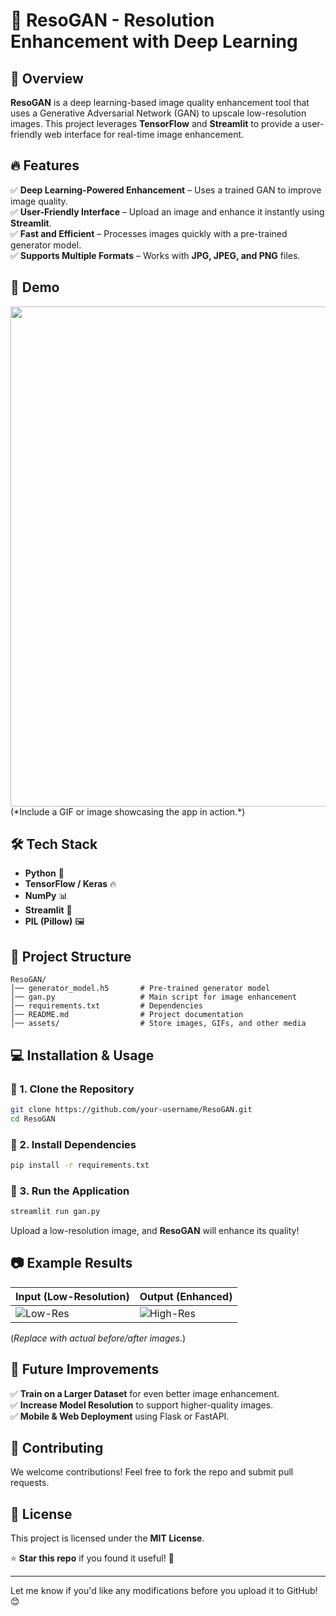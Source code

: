# 🌟 ResoGAN - Resolution Enhancement with Deep Learning  

## 🚀 Overview  
**ResoGAN** is a deep learning-based image quality enhancement tool that uses a Generative Adversarial Network (GAN) to upscale low-resolution images. This project leverages **TensorFlow** and **Streamlit** to provide a user-friendly web interface for real-time image enhancement.  

## 🔥 Features  
✅ **Deep Learning-Powered Enhancement** – Uses a trained GAN to improve image quality.  
✅ **User-Friendly Interface** – Upload an image and enhance it instantly using **Streamlit**.  
✅ **Fast and Efficient** – Processes images quickly with a pre-trained generator model.  
✅ **Supports Multiple Formats** – Works with **JPG, JPEG, and PNG** files.  

## 🎥 Demo  
<img src="assets/demo.gif" width="800px">  
(*Include a GIF or image showcasing the app in action.*)  

## 🛠️ Tech Stack  
- **Python** 🐍  
- **TensorFlow / Keras** 🔥  
- **NumPy** 📊  
- **Streamlit** 🎨  
- **PIL (Pillow)** 🖼️  

## 📂 Project Structure  
```
ResoGAN/
│── generator_model.h5       # Pre-trained generator model
│── gan.py                   # Main script for image enhancement
│── requirements.txt         # Dependencies
│── README.md                # Project documentation
│── assets/                  # Store images, GIFs, and other media
```

## 💻 Installation & Usage  
### 🔹 1. Clone the Repository  
```sh
git clone https://github.com/your-username/ResoGAN.git
cd ResoGAN
```

### 🔹 2. Install Dependencies  
```sh
pip install -r requirements.txt
```

### 🔹 3. Run the Application  
```sh
streamlit run gan.py
```
Upload a low-resolution image, and **ResoGAN** will enhance its quality!  

## 📷 Example Results  
| Input (Low-Resolution) | Output (Enhanced) |
|------------------------|-------------------|
| ![Low-Res](assets/low_res.jpg) | ![High-Res](assets/high_res.jpg) |

(*Replace with actual before/after images.*)  

## 📌 Future Improvements  
✅ **Train on a Larger Dataset** for even better image enhancement.  
✅ **Increase Model Resolution** to support higher-quality images.  
✅ **Mobile & Web Deployment** using Flask or FastAPI.  

## 🤝 Contributing  
We welcome contributions! Feel free to fork the repo and submit pull requests.  

## 📜 License  
This project is licensed under the **MIT License**.  

⭐ **Star this repo** if you found it useful! 🚀  

---

Let me know if you'd like any modifications before you upload it to GitHub! 😊
